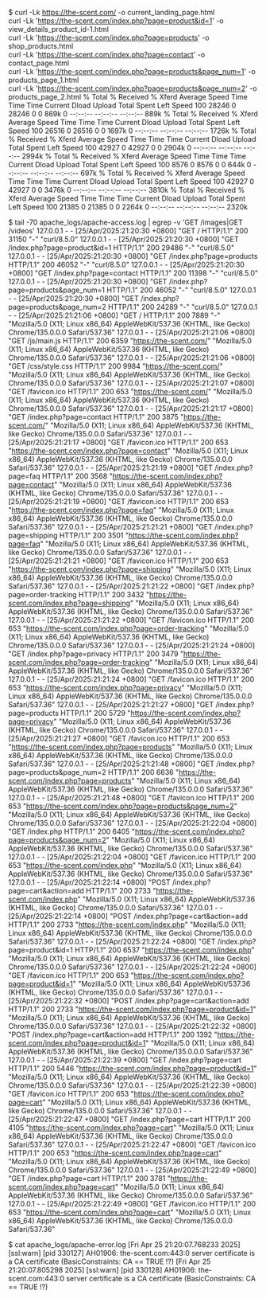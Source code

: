 $ curl -Lk https://the-scent.com/ -o current_landing_page.html    
curl -Lk 'https://the-scent.com/index.php?page=product&id=1' -o view_details_product_id-1.html    
curl -Lk 'https://the-scent.com/index.php?page=products' -o shop_products.html    
curl -Lk 'https://the-scent.com/index.php?page=contact' -o contact_page.html    
curl -Lk 'https://the-scent.com/index.php?page=products&page_num=1' -o products_page_1.html    
curl -Lk 'https://the-scent.com/index.php?page=products&page_num=2' -o products_page_2.html 
  % Total    % Received % Xferd  Average Speed   Time    Time     Time  Current
                                 Dload  Upload   Total   Spent    Left  Speed
100 28246    0 28246    0     0   869k      0 --:--:-- --:--:-- --:--:--  889k
  % Total    % Received % Xferd  Average Speed   Time    Time     Time  Current
                                 Dload  Upload   Total   Spent    Left  Speed
100 26516    0 26516    0     0  1697k      0 --:--:-- --:--:-- --:--:-- 1726k
  % Total    % Received % Xferd  Average Speed   Time    Time     Time  Current
                                 Dload  Upload   Total   Spent    Left  Speed
100 42927    0 42927    0     0  2904k      0 --:--:-- --:--:-- --:--:-- 2994k
  % Total    % Received % Xferd  Average Speed   Time    Time     Time  Current
                                 Dload  Upload   Total   Spent    Left  Speed
100  8576    0  8576    0     0   644k      0 --:--:-- --:--:-- --:--:--  697k
  % Total    % Received % Xferd  Average Speed   Time    Time     Time  Current
                                 Dload  Upload   Total   Spent    Left  Speed
100 42927    0 42927    0     0  3476k      0 --:--:-- --:--:-- --:--:-- 3810k
  % Total    % Received % Xferd  Average Speed   Time    Time     Time  Current
                                 Dload  Upload   Total   Spent    Left  Speed
100 21385    0 21385    0     0  2264k      0 --:--:-- --:--:-- --:--:-- 2320k

$ tail -70 apache_logs/apache-access.log | egrep -v 'GET \/images|GET \/videos' 
127.0.0.1 - - [25/Apr/2025:21:20:30 +0800] "GET / HTTP/1.1" 200 31150 "-" "curl/8.5.0"
127.0.0.1 - - [25/Apr/2025:21:20:30 +0800] "GET /index.php?page=product&id=1 HTTP/1.1" 200 29486 "-" "curl/8.5.0"
127.0.0.1 - - [25/Apr/2025:21:20:30 +0800] "GET /index.php?page=products HTTP/1.1" 200 46052 "-" "curl/8.5.0"
127.0.0.1 - - [25/Apr/2025:21:20:30 +0800] "GET /index.php?page=contact HTTP/1.1" 200 11398 "-" "curl/8.5.0"
127.0.0.1 - - [25/Apr/2025:21:20:30 +0800] "GET /index.php?page=products&page_num=1 HTTP/1.1" 200 46052 "-" "curl/8.5.0"
127.0.0.1 - - [25/Apr/2025:21:20:30 +0800] "GET /index.php?page=products&page_num=2 HTTP/1.1" 200 24289 "-" "curl/8.5.0"
127.0.0.1 - - [25/Apr/2025:21:21:06 +0800] "GET / HTTP/1.1" 200 7889 "-" "Mozilla/5.0 (X11; Linux x86_64) AppleWebKit/537.36 (KHTML, like Gecko) Chrome/135.0.0.0 Safari/537.36"
127.0.0.1 - - [25/Apr/2025:21:21:06 +0800] "GET /js/main.js HTTP/1.1" 200 6359 "https://the-scent.com/" "Mozilla/5.0 (X11; Linux x86_64) AppleWebKit/537.36 (KHTML, like Gecko) Chrome/135.0.0.0 Safari/537.36"
127.0.0.1 - - [25/Apr/2025:21:21:06 +0800] "GET /css/style.css HTTP/1.1" 200 9984 "https://the-scent.com/" "Mozilla/5.0 (X11; Linux x86_64) AppleWebKit/537.36 (KHTML, like Gecko) Chrome/135.0.0.0 Safari/537.36"
127.0.0.1 - - [25/Apr/2025:21:21:07 +0800] "GET /favicon.ico HTTP/1.1" 200 653 "https://the-scent.com/" "Mozilla/5.0 (X11; Linux x86_64) AppleWebKit/537.36 (KHTML, like Gecko) Chrome/135.0.0.0 Safari/537.36"
127.0.0.1 - - [25/Apr/2025:21:21:17 +0800] "GET /index.php?page=contact HTTP/1.1" 200 3875 "https://the-scent.com/" "Mozilla/5.0 (X11; Linux x86_64) AppleWebKit/537.36 (KHTML, like Gecko) Chrome/135.0.0.0 Safari/537.36"
127.0.0.1 - - [25/Apr/2025:21:21:17 +0800] "GET /favicon.ico HTTP/1.1" 200 653 "https://the-scent.com/index.php?page=contact" "Mozilla/5.0 (X11; Linux x86_64) AppleWebKit/537.36 (KHTML, like Gecko) Chrome/135.0.0.0 Safari/537.36"
127.0.0.1 - - [25/Apr/2025:21:21:19 +0800] "GET /index.php?page=faq HTTP/1.1" 200 3568 "https://the-scent.com/index.php?page=contact" "Mozilla/5.0 (X11; Linux x86_64) AppleWebKit/537.36 (KHTML, like Gecko) Chrome/135.0.0.0 Safari/537.36"
127.0.0.1 - - [25/Apr/2025:21:21:19 +0800] "GET /favicon.ico HTTP/1.1" 200 653 "https://the-scent.com/index.php?page=faq" "Mozilla/5.0 (X11; Linux x86_64) AppleWebKit/537.36 (KHTML, like Gecko) Chrome/135.0.0.0 Safari/537.36"
127.0.0.1 - - [25/Apr/2025:21:21:21 +0800] "GET /index.php?page=shipping HTTP/1.1" 200 3501 "https://the-scent.com/index.php?page=faq" "Mozilla/5.0 (X11; Linux x86_64) AppleWebKit/537.36 (KHTML, like Gecko) Chrome/135.0.0.0 Safari/537.36"
127.0.0.1 - - [25/Apr/2025:21:21:21 +0800] "GET /favicon.ico HTTP/1.1" 200 653 "https://the-scent.com/index.php?page=shipping" "Mozilla/5.0 (X11; Linux x86_64) AppleWebKit/537.36 (KHTML, like Gecko) Chrome/135.0.0.0 Safari/537.36"
127.0.0.1 - - [25/Apr/2025:21:21:22 +0800] "GET /index.php?page=order-tracking HTTP/1.1" 200 3432 "https://the-scent.com/index.php?page=shipping" "Mozilla/5.0 (X11; Linux x86_64) AppleWebKit/537.36 (KHTML, like Gecko) Chrome/135.0.0.0 Safari/537.36"
127.0.0.1 - - [25/Apr/2025:21:21:22 +0800] "GET /favicon.ico HTTP/1.1" 200 653 "https://the-scent.com/index.php?page=order-tracking" "Mozilla/5.0 (X11; Linux x86_64) AppleWebKit/537.36 (KHTML, like Gecko) Chrome/135.0.0.0 Safari/537.36"
127.0.0.1 - - [25/Apr/2025:21:21:24 +0800] "GET /index.php?page=privacy HTTP/1.1" 200 3479 "https://the-scent.com/index.php?page=order-tracking" "Mozilla/5.0 (X11; Linux x86_64) AppleWebKit/537.36 (KHTML, like Gecko) Chrome/135.0.0.0 Safari/537.36"
127.0.0.1 - - [25/Apr/2025:21:21:24 +0800] "GET /favicon.ico HTTP/1.1" 200 653 "https://the-scent.com/index.php?page=privacy" "Mozilla/5.0 (X11; Linux x86_64) AppleWebKit/537.36 (KHTML, like Gecko) Chrome/135.0.0.0 Safari/537.36"
127.0.0.1 - - [25/Apr/2025:21:21:27 +0800] "GET /index.php?page=products HTTP/1.1" 200 5729 "https://the-scent.com/index.php?page=privacy" "Mozilla/5.0 (X11; Linux x86_64) AppleWebKit/537.36 (KHTML, like Gecko) Chrome/135.0.0.0 Safari/537.36"
127.0.0.1 - - [25/Apr/2025:21:21:27 +0800] "GET /favicon.ico HTTP/1.1" 200 653 "https://the-scent.com/index.php?page=products" "Mozilla/5.0 (X11; Linux x86_64) AppleWebKit/537.36 (KHTML, like Gecko) Chrome/135.0.0.0 Safari/537.36"
127.0.0.1 - - [25/Apr/2025:21:21:48 +0800] "GET /index.php?page=products&page_num=2 HTTP/1.1" 200 6636 "https://the-scent.com/index.php?page=products" "Mozilla/5.0 (X11; Linux x86_64) AppleWebKit/537.36 (KHTML, like Gecko) Chrome/135.0.0.0 Safari/537.36"
127.0.0.1 - - [25/Apr/2025:21:21:48 +0800] "GET /favicon.ico HTTP/1.1" 200 653 "https://the-scent.com/index.php?page=products&page_num=2" "Mozilla/5.0 (X11; Linux x86_64) AppleWebKit/537.36 (KHTML, like Gecko) Chrome/135.0.0.0 Safari/537.36"
127.0.0.1 - - [25/Apr/2025:21:22:04 +0800] "GET /index.php HTTP/1.1" 200 6405 "https://the-scent.com/index.php?page=products&page_num=2" "Mozilla/5.0 (X11; Linux x86_64) AppleWebKit/537.36 (KHTML, like Gecko) Chrome/135.0.0.0 Safari/537.36"
127.0.0.1 - - [25/Apr/2025:21:22:04 +0800] "GET /favicon.ico HTTP/1.1" 200 653 "https://the-scent.com/index.php" "Mozilla/5.0 (X11; Linux x86_64) AppleWebKit/537.36 (KHTML, like Gecko) Chrome/135.0.0.0 Safari/537.36"
127.0.0.1 - - [25/Apr/2025:21:22:14 +0800] "POST /index.php?page=cart&action=add HTTP/1.1" 200 2733 "https://the-scent.com/index.php" "Mozilla/5.0 (X11; Linux x86_64) AppleWebKit/537.36 (KHTML, like Gecko) Chrome/135.0.0.0 Safari/537.36"
127.0.0.1 - - [25/Apr/2025:21:22:14 +0800] "POST /index.php?page=cart&action=add HTTP/1.1" 200 2733 "https://the-scent.com/index.php" "Mozilla/5.0 (X11; Linux x86_64) AppleWebKit/537.36 (KHTML, like Gecko) Chrome/135.0.0.0 Safari/537.36"
127.0.0.1 - - [25/Apr/2025:21:22:24 +0800] "GET /index.php?page=product&id=1 HTTP/1.1" 200 6537 "https://the-scent.com/index.php" "Mozilla/5.0 (X11; Linux x86_64) AppleWebKit/537.36 (KHTML, like Gecko) Chrome/135.0.0.0 Safari/537.36"
127.0.0.1 - - [25/Apr/2025:21:22:24 +0800] "GET /favicon.ico HTTP/1.1" 200 653 "https://the-scent.com/index.php?page=product&id=1" "Mozilla/5.0 (X11; Linux x86_64) AppleWebKit/537.36 (KHTML, like Gecko) Chrome/135.0.0.0 Safari/537.36"
127.0.0.1 - - [25/Apr/2025:21:22:32 +0800] "POST /index.php?page=cart&action=add HTTP/1.1" 200 2733 "https://the-scent.com/index.php?page=product&id=1" "Mozilla/5.0 (X11; Linux x86_64) AppleWebKit/537.36 (KHTML, like Gecko) Chrome/135.0.0.0 Safari/537.36"
127.0.0.1 - - [25/Apr/2025:21:22:32 +0800] "POST /index.php?page=cart&action=add HTTP/1.1" 200 1392 "https://the-scent.com/index.php?page=product&id=1" "Mozilla/5.0 (X11; Linux x86_64) AppleWebKit/537.36 (KHTML, like Gecko) Chrome/135.0.0.0 Safari/537.36"
127.0.0.1 - - [25/Apr/2025:21:22:39 +0800] "GET /index.php?page=cart HTTP/1.1" 200 5446 "https://the-scent.com/index.php?page=product&id=1" "Mozilla/5.0 (X11; Linux x86_64) AppleWebKit/537.36 (KHTML, like Gecko) Chrome/135.0.0.0 Safari/537.36"
127.0.0.1 - - [25/Apr/2025:21:22:39 +0800] "GET /favicon.ico HTTP/1.1" 200 653 "https://the-scent.com/index.php?page=cart" "Mozilla/5.0 (X11; Linux x86_64) AppleWebKit/537.36 (KHTML, like Gecko) Chrome/135.0.0.0 Safari/537.36"
127.0.0.1 - - [25/Apr/2025:21:22:47 +0800] "GET /index.php?page=cart HTTP/1.1" 200 4105 "https://the-scent.com/index.php?page=cart" "Mozilla/5.0 (X11; Linux x86_64) AppleWebKit/537.36 (KHTML, like Gecko) Chrome/135.0.0.0 Safari/537.36"
127.0.0.1 - - [25/Apr/2025:21:22:47 +0800] "GET /favicon.ico HTTP/1.1" 200 653 "https://the-scent.com/index.php?page=cart" "Mozilla/5.0 (X11; Linux x86_64) AppleWebKit/537.36 (KHTML, like Gecko) Chrome/135.0.0.0 Safari/537.36"
127.0.0.1 - - [25/Apr/2025:21:22:49 +0800] "GET /index.php?page=cart HTTP/1.1" 200 3781 "https://the-scent.com/index.php?page=cart" "Mozilla/5.0 (X11; Linux x86_64) AppleWebKit/537.36 (KHTML, like Gecko) Chrome/135.0.0.0 Safari/537.36"
127.0.0.1 - - [25/Apr/2025:21:22:49 +0800] "GET /favicon.ico HTTP/1.1" 200 653 "https://the-scent.com/index.php?page=cart" "Mozilla/5.0 (X11; Linux x86_64) AppleWebKit/537.36 (KHTML, like Gecko) Chrome/135.0.0.0 Safari/537.36"

$ cat apache_logs/apache-error.log 
[Fri Apr 25 21:20:07.768233 2025] [ssl:warn] [pid 330127] AH01906: the-scent.com:443:0 server certificate is a CA certificate (BasicConstraints: CA == TRUE !?)
[Fri Apr 25 21:20:07.805298 2025] [ssl:warn] [pid 330128] AH01906: the-scent.com:443:0 server certificate is a CA certificate (BasicConstraints: CA == TRUE !?)

